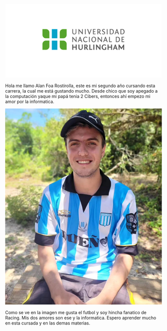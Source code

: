 ![Logo UNAHUR](./assets/UNAHUR.png)

Hola me llamo Alan Foa Rostirolla, este es mi segundo año cursando esta carrera, la cual me está gustando mucho. Desde chico que soy apegado a la computación yaque mi papá tenia 2 Cibers, entonces ahí empezo mi amor por la informatica.

![Foto-Mia](foto.jpeg)

Como se ve en la imagen me gusta el futbol y soy hincha fanatico de Racing. Mis dos amores son ese y la informatica.
Espero aprender mucho en esta cursada y en las demas materias.
